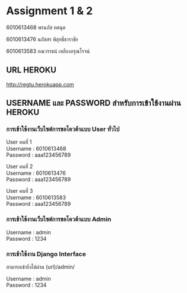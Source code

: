 # Assignment 1 & 2
6010613468 พรนภัส ทศนุต

6010613476 นภัสสร พิสุทธิ์ธาราชัย

6010613583 กณวรรธน์ เหลืองอรุณโรจน์

## URL HEROKU
http://regtu.herokuapp.com

## USERNAME และ PASSWORD สำหรับการเข้าใช้งานผ่าน HEROKU

### การเข้าใช้งานเว็บไซต์การขอโควต้าแบบ User ทั่วไป 

User คนที่ 1  
Username : 6010613468  
Password : aaa123456789

User คนที่ 2  
Username : 6010613476  
Password : aaa123456789  
  
User คนที่ 3  
Username : 6010613583  
Password : aaa123456789  

### การเข้าใช้งานเว็บไซต์การขอโควต้าแบบ Admin 

Username : admin  
Password : 1234

### การเข้าใช้งาน Django Interface
สามารถเข้าถึงได้ผ่าน (url)/admin/

Username : admin  
Password : 1234
